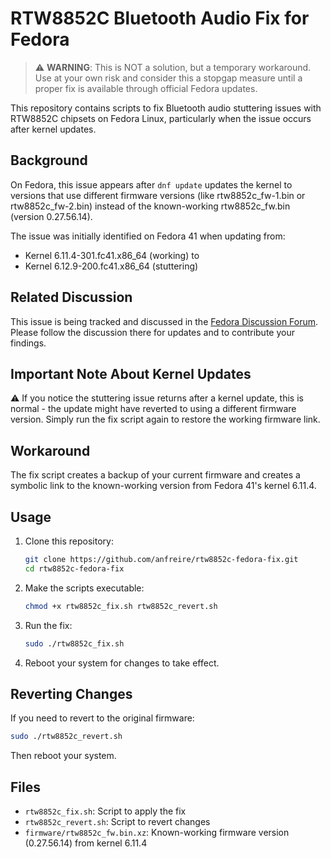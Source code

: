 # RTW8852C Bluetooth Audio Fix for Fedora

> ⚠️ **WARNING**: This is NOT a solution, but a temporary workaround. Use at your own risk and consider this a stopgap measure until a proper fix is available through official Fedora updates.

This repository contains scripts to fix Bluetooth audio stuttering issues with RTW8852C chipsets on Fedora Linux, particularly when the issue occurs after kernel updates.

## Background

On Fedora, this issue appears after `dnf update` updates the kernel to versions that use different firmware versions (like rtw8852c_fw-1.bin or rtw8852c_fw-2.bin) instead of the known-working rtw8852c_fw.bin (version 0.27.56.14).

The issue was initially identified on Fedora 41 when updating from:
- Kernel 6.11.4-301.fc41.x86_64 (working) to
- Kernel 6.12.9-200.fc41.x86_64 (stuttering)

## Related Discussion

This issue is being tracked and discussed in the [Fedora Discussion Forum](https://discussion.fedoraproject.org/t/bluetooth-audio-stuttering-during-wifi-activity-on-rtl8852ce/). Please follow the discussion there for updates and to contribute your findings.

## Important Note About Kernel Updates

⚠️ If you notice the stuttering issue returns after a kernel update, this is normal - the update might have reverted to using a different firmware version. Simply run the fix script again to restore the working firmware link.

## Workaround

The fix script creates a backup of your current firmware and creates a symbolic link to the known-working version from Fedora 41's kernel 6.11.4.

## Usage

1. Clone this repository:
   ```bash
   git clone https://github.com/anfreire/rtw8852c-fedora-fix.git
   cd rtw8852c-fedora-fix
   ```

2. Make the scripts executable:
   ```bash
   chmod +x rtw8852c_fix.sh rtw8852c_revert.sh
   ```

3. Run the fix:
   ```bash
   sudo ./rtw8852c_fix.sh
   ```

4. Reboot your system for changes to take effect.

## Reverting Changes

If you need to revert to the original firmware:

```bash
sudo ./rtw8852c_revert.sh
```

Then reboot your system.


## Files

- `rtw8852c_fix.sh`: Script to apply the fix
- `rtw8852c_revert.sh`: Script to revert changes
- `firmware/rtw8852c_fw.bin.xz`: Known-working firmware version (0.27.56.14) from kernel 6.11.4